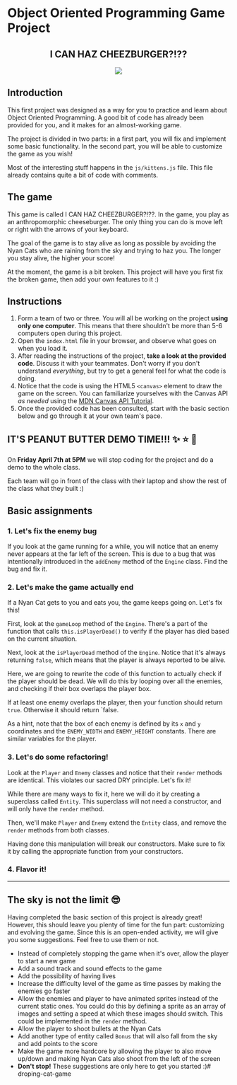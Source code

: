 # Object Oriented Programming Game Project

<h2 align="center">I CAN HAZ CHEEZBURGER?!??</h2>
<p align="center"><img src="screenshot.png"></p>

## Introduction
This first project was designed as a way for you to practice and learn about Object Oriented Programming. A good bit of code has already been provided for you, and it makes for an almost-working game.

The project is divided in two parts: in a first part, you will fix and implement some basic functionality. In the second part, you will be able to customize the game as you wish!

Most of the interesting stuff happens in the `js/kittens.js` file. This file already contains quite a bit of code with comments.

## The game
This game is called I CAN HAZ CHEEZBURGER?!??. In the game, you play as an anthropomorphic cheeseburger. The only thing you can do is move left or right with the arrows of your keyboard.

The goal of the game is to stay alive as long as possible by avoiding the Nyan Cats who are raining from the sky and trying to haz you. The longer you stay alive, the higher your score!

At the moment, the game is a bit broken. This project will have you first fix the broken game, then add your own features to it :)

## Instructions

1. Form a team of two or three. You will all be working on the project **using only one computer**. This means that there shouldn't be more than 5-6 computers open during this project.
2. Open the `index.html` file in your browser, and observe what goes on when you load it.
3. After reading the instructions of the project, **take a look at the provided code**. Discuss it with your teammates. Don't worry if you don't understand *everything*, but try to get a general feel for what the code is doing.
4. Notice that the code is using the HTML5 `<canvas>` element to draw the game on the screen. You can familiarize yourselves with the Canvas API *as needed* using the [MDN Canvas API Tutorial](https://developer.mozilla.org/en-US/docs/Web/API/Canvas_API/Tutorial).
5. Once the provided code has been consulted, start with the basic section below and go through it at your own team's pace.

## IT'S PEANUT BUTTER DEMO TIME!!! :sparkles: :star: :star2:
On **Friday April 7th at 5PM** we will stop coding for the project and do a demo to the whole class.

Each team will go in front of the class with their laptop and show the rest of the class what they built :)


## Basic assignments

### 1. Let's fix the enemy bug
If you look at the game running for a while, you will notice that an enemy never appears at the far left of the screen. This is due to a bug that was intentionally introduced in the `addEnemy` method of the `Engine` class. Find the bug and fix it.

### 2. Let's make the game actually end
If a Nyan Cat gets to you and eats you, the game keeps going on. Let's fix this!

First, look at the `gameLoop` method of the `Engine`. There's a part of the function that calls `this.isPlayerDead()` to verify if the player has died based on the current situation.

Next, look at the `isPlayerDead` method of the `Engine`. Notice that it's always returning `false`, which means that the player is always reported to be alive.

Here, we are going to rewrite the code of this function to actually check if the player should be dead. We will do this by looping over all the enemies, and checking if their box overlaps the player box.

If at least one enemy overlaps the player, then your function should return `true`. Otherwise it should return `false.

As a hint, note that the box of each enemy is defined by its `x` and `y` coordinates and the `ENEMY_WIDTH` and `ENEMY_HEIGHT` constants. There are similar variables for the player.

### 3. Let's do some refactoring!
Look at the `Player` and `Enemy` classes and notice that their `render` methods are identical. This violates our sacred DRY principle. Let's fix it!

While there are many ways to fix it, here we will do it by creating a superclass called `Entity`. This superclass will not need a constructor, and will only have the `render` method.

Then, we'll make `Player` and `Enemy` extend the `Entity` class, and remove the `render` methods from both classes.

Having done this manipulation will break our constructors. Make sure to fix it by calling the appropriate function from your constructors.

### 4. Flavor it!

---

## The sky is not the limit :sunglasses:
Having completed the basic section of this project is already great! However, this should leave you plenty of time for the fun part: customizing and evolving the game. Since this is an open-ended activity, we will give you some suggestions. Feel free to use them or not.

* Instead of completely stopping the game when it's over, allow the player to start a new game
* Add a sound track and sound effects to the game
* Add the possibility of having lives
* Increase the difficulty level of the game as time passes by making the enemies go faster
* Allow the enemies and player to have animated sprites instead of the current static ones. You could do this by defining a sprite as an array of images and setting a speed at which these images should switch. This could be implemented in the `render` method.
* Allow the player to shoot bullets at the Nyan Cats
* Add another type of entity called `Bonus` that will also fall from the sky and add points to the score
* Make the game more hardcore by allowing the player to also move up/down and making Nyan Cats also shoot from the left of the screen
* **Don't stop!** These suggestions are only here to get you started :)# droping-cat-game
